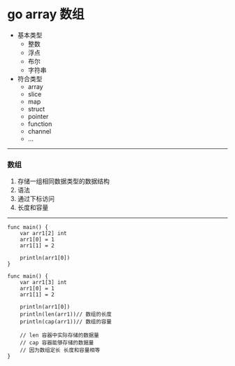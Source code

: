 # go array 数组

* 基本类型
    - 整数
    - 浮点
    - 布尔
    - 字符串
* 符合类型
    - array
    - slice
    - map
    - struct
    - pointer
    - function
    - channel
    - ...

    

***

### 数组

1. 存储一组相同数据类型的数据结构
2. 语法
3. 通过下标访问
4. 长度和容量

***

    func main() {
        var arr1[2] int
        arr1[0] = 1
        arr1[1] = 2

        println(arr1[0])
    }

    func main() {
        var arr1[3] int
        arr1[0] = 1
        arr1[1] = 2

        println(arr1[0])
        println(len(arr1))// 数组的长度
        println(cap(arr1))// 数组的容量

        // len 容器中实际存储的数据量
        // cap 容器能够存储的数据量
        // 因为数组定长 长度和容量相等
    }

